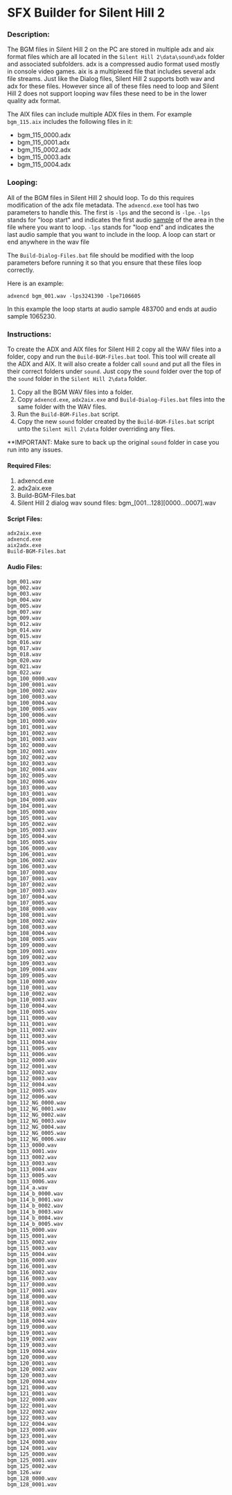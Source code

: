 # SFX Builder for Silent Hill 2

### Description:
The BGM files in Silent Hill 2 on the PC are stored in multiple adx and aix format files which are all located in the `Silent Hill 2\data\sound\adx` folder and associated subfolders. adx is a compressed audio format used mostly in console video games. aix is a multiplexed file that includes several adx file streams. Just like the Dialog files, Silent Hill 2 supports both wav and adx for these files. However since all of these files need to loop and Silent Hill 2 does not support looping wav files these need to be in the lower quality adx format.

The AIX files can include multiple ADX files in them.  For example `bgm_115.aix` includes the following files in it:
* bgm_115_0000.adx
* bgm_115_0001.adx
* bgm_115_0002.adx
* bgm_115_0003.adx
* bgm_115_0004.adx

### Looping:
All of the BGM files in Silent Hill 2 should loop.  To do this requires modification of the adx file metadata.  The `adxencd.exe` tool has two parameters to handle this.  The first is `-lps` and the second is `-lpe`.  `-lps` stands for "loop start" and indicates the first audio [sample](https://en.wikipedia.org/wiki/Sampling_(signal_processing)) of the area in the file where you want to loop.  `-lps` stands for "loop end" and indicates the last audio sample that you want to include in the loop.  A loop can start or end anywhere in the wav file

The `Build-Dialog-Files.bat` file should be modified with the loop parameters before running it so that you ensure that these files loop correctly.

Here is an example:
```
adxencd bgm_001.wav -lps3241390 -lpe7106605
```

In this example the loop starts at audio sample 483700 and ends at audio sample 1065230.

### Instructions:
To create the ADX and AIX files for Silent Hill 2 copy all the WAV files into a folder, copy and run the `Build-BGM-Files.bat` tool.  This tool will create all the ADX and AIX.  It will also create a folder call `sound` and put all the files in their correct folders under `sound`.  Just copy the `sound` folder over the top of the `sound` folder in the `Silent Hill 2\data` folder.

1. Copy all the BGM WAV files into a folder.
2. Copy `adxencd.exe`, `adx2aix.exe` and `Build-Dialog-Files.bat` files into the same folder with the WAV files.
3. Run the `Build-BGM-Files.bat` script.
4. Copy the new `sound` folder created by the `Build-BGM-Files.bat` script unto the `Silent Hill 2\data` folder overriding any files.

**IMPORTANT: Make sure to back up the original `sound` folder in case you run into any issues.

#### Required Files:
1. adxencd.exe
2. adx2aix.exe
3. Build-BGM-Files.bat
4. Silent Hill 2 dialog wav sound files: bgm_[001...128][0000...0007].wav

#### Script Files:
	adx2aix.exe
	adxencd.exe
	aix2adx.exe
	Build-BGM-Files.bat

#### Audio Files:
	bgm_001.wav
	bgm_002.wav
	bgm_003.wav
	bgm_004.wav
	bgm_005.wav
	bgm_007.wav
	bgm_009.wav
	bgm_012.wav
	bgm_014.wav
	bgm_015.wav
	bgm_016.wav
	bgm_017.wav
	bgm_018.wav
	bgm_020.wav
	bgm_021.wav
	bgm_022.wav
	bgm_100_0000.wav
	bgm_100_0001.wav
	bgm_100_0002.wav
	bgm_100_0003.wav
	bgm_100_0004.wav
	bgm_100_0005.wav
	bgm_100_0006.wav
	bgm_101_0000.wav
	bgm_101_0001.wav
	bgm_101_0002.wav
	bgm_101_0003.wav
	bgm_102_0000.wav
	bgm_102_0001.wav
	bgm_102_0002.wav
	bgm_102_0003.wav
	bgm_102_0004.wav
	bgm_102_0005.wav
	bgm_102_0006.wav
	bgm_103_0000.wav
	bgm_103_0001.wav
	bgm_104_0000.wav
	bgm_104_0001.wav
	bgm_105_0000.wav
	bgm_105_0001.wav
	bgm_105_0002.wav
	bgm_105_0003.wav
	bgm_105_0004.wav
	bgm_105_0005.wav
	bgm_106_0000.wav
	bgm_106_0001.wav
	bgm_106_0002.wav
	bgm_106_0003.wav
	bgm_107_0000.wav
	bgm_107_0001.wav
	bgm_107_0002.wav
	bgm_107_0003.wav
	bgm_107_0004.wav
	bgm_107_0005.wav
	bgm_108_0000.wav
	bgm_108_0001.wav
	bgm_108_0002.wav
	bgm_108_0003.wav
	bgm_108_0004.wav
	bgm_108_0005.wav
	bgm_109_0000.wav
	bgm_109_0001.wav
	bgm_109_0002.wav
	bgm_109_0003.wav
	bgm_109_0004.wav
	bgm_109_0005.wav
	bgm_110_0000.wav
	bgm_110_0001.wav
	bgm_110_0002.wav
	bgm_110_0003.wav
	bgm_110_0004.wav
	bgm_110_0005.wav
	bgm_111_0000.wav
	bgm_111_0001.wav
	bgm_111_0002.wav
	bgm_111_0003.wav
	bgm_111_0004.wav
	bgm_111_0005.wav
	bgm_111_0006.wav
	bgm_112_0000.wav
	bgm_112_0001.wav
	bgm_112_0002.wav
	bgm_112_0003.wav
	bgm_112_0004.wav
	bgm_112_0005.wav
	bgm_112_0006.wav
	bgm_112_NG_0000.wav
	bgm_112_NG_0001.wav
	bgm_112_NG_0002.wav
	bgm_112_NG_0003.wav
	bgm_112_NG_0004.wav
	bgm_112_NG_0005.wav
	bgm_112_NG_0006.wav
	bgm_113_0000.wav
	bgm_113_0001.wav
	bgm_113_0002.wav
	bgm_113_0003.wav
	bgm_113_0004.wav
	bgm_113_0005.wav
	bgm_113_0006.wav
	bgm_114_a.wav
	bgm_114_b_0000.wav
	bgm_114_b_0001.wav
	bgm_114_b_0002.wav
	bgm_114_b_0003.wav
	bgm_114_b_0004.wav
	bgm_114_b_0005.wav
	bgm_115_0000.wav
	bgm_115_0001.wav
	bgm_115_0002.wav
	bgm_115_0003.wav
	bgm_115_0004.wav
	bgm_116_0000.wav
	bgm_116_0001.wav
	bgm_116_0002.wav
	bgm_116_0003.wav
	bgm_117_0000.wav
	bgm_117_0001.wav
	bgm_118_0000.wav
	bgm_118_0001.wav
	bgm_118_0002.wav
	bgm_118_0003.wav
	bgm_118_0004.wav
	bgm_119_0000.wav
	bgm_119_0001.wav
	bgm_119_0002.wav
	bgm_119_0003.wav
	bgm_119_0004.wav
	bgm_120_0000.wav
	bgm_120_0001.wav
	bgm_120_0002.wav
	bgm_120_0003.wav
	bgm_120_0004.wav
	bgm_121_0000.wav
	bgm_121_0001.wav
	bgm_122_0000.wav
	bgm_122_0001.wav
	bgm_122_0002.wav
	bgm_122_0003.wav
	bgm_122_0004.wav
	bgm_123_0000.wav
	bgm_123_0001.wav
	bgm_124_0000.wav
	bgm_124_0001.wav
	bgm_125_0000.wav
	bgm_125_0001.wav
	bgm_125_0002.wav
	bgm_126.wav
	bgm_128_0000.wav
	bgm_128_0001.wav
